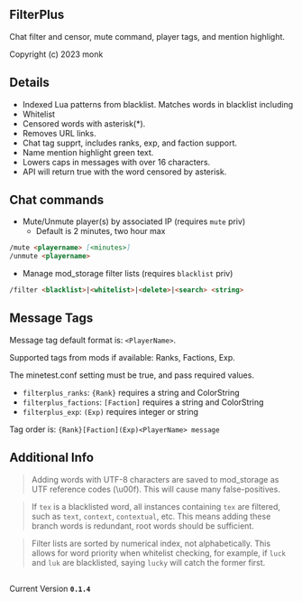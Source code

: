 FilterPlus
----------
Chat filter and censor, mute command, player tags, and mention highlight.

Copyright (c) 2023 monk

Details
-------
- Indexed Lua patterns from blacklist. Matches words in blacklist including 
- Whitelist 
- Censored words with asterisk(*).
- Removes URL links.
- Chat tag supprt, includes ranks, exp, and faction support.
- Name mention highlight green text.
- Lowers caps in messages with over 16 characters.
- API will return true with the word censored by asterisk.

Chat commands
-------------
- Mute/Unmute player(s) by associated IP (requires `mute` priv)
  - Default is 2 minutes, two hour max
```md
/mute <playername> [<minutes>]
/unmute <playername>
```
- Manage mod_storage filter lists (requires `blacklist` priv)
```md
/filter <blacklist>|<whitelist>|<delete>|<search> <string>
```

Message Tags
------------
Message tag default format is: `<PlayerName>`.

Supported tags from mods if available: Ranks, Factions, Exp.

The minetest.conf setting must be true, and pass required values.

- `filterplus_ranks`: `{Rank}` requires a string and ColorString
- `filterplus_factions`: `[Faction]` requires a string and ColorString 
- `filterplus_exp`: `(Exp)` requires integer or string

Tag order is: `{Rank}[Faction](Exp)<PlayerName> message`

Additional Info
---------------
> Adding words with UTF-8 characters are saved to mod_storage as UTF reference codes (\u00f). This will cause many false-positives.

> If `tex` is a blacklisted word, all instances containing `tex` are filtered, such as `text`, `context`, `contextual`, etc. This means adding these branch words is redundant, root words should be sufficient.

> Filter lists are sorted by numerical index, not alphabetically. This allows for word priority when whitelist checking, for example, if `luck` and `luk` are blacklisted, saying `lucky` will catch the former first.

##
Current Version **`0.1.4`**